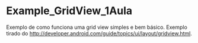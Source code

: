Example_GridView_1Aula
======================

Exemplo de como funciona uma grid view simples e bem básico. Exemplo tirado do http://developer.android.com/guide/topics/ui/layout/gridview.html.
